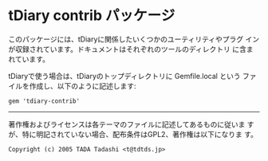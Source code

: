 # tDiary contrib パッケージ

このパッケージには、tDiaryに関係したいくつかのユーティリティやプラグ
インが収録されています。ドキュメントはそれぞれのツールのディレクトリ
に含まれています。

tDiaryで使う場合は、tDiaryのトップディレクトリに Gemfile.local という
ファイルを作成し、以下のように記述します:

```
gem 'tdiary-contrib'
```

----

著作権およびライセンスは各テーマのファイルに記述してあるものに従いま
すが、特に明記されていない場合、配布条件はGPL2、著作権は以下になりま
す。

```
Copyright (c) 2005 TADA Tadashi <t@tdtds.jp>
```

